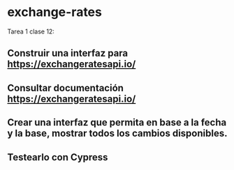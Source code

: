 # exchange-rates

Tarea 1 clase 12:

## Construir una interfaz para https://exchangeratesapi.io/
## Consultar documentación https://exchangeratesapi.io/
## Crear una interfaz que permita en base a la fecha y la base, mostrar todos los cambios disponibles.
## Testearlo con Cypress